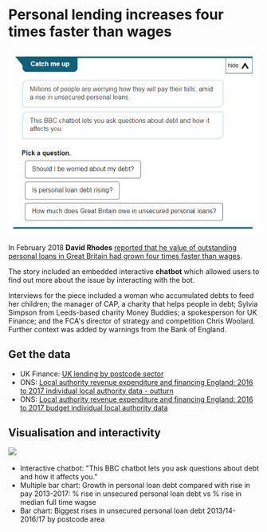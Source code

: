 # Personal lending increases four times faster than wages

![](https://raw.githubusercontent.com/BBC-Data-Unit/personal-debt/master/chatbot_lending.png)

In February 2018 **David Rhodes** [reported that he value of outstanding personal loans in Great Britain had grown four times faster than wages](http://www.bbc.co.uk/news/uk-england-42879803).

The story included an embedded interactive **chatbot** which allowed users to find out more about the issue by interacting with the bot.

Interviews for the piece included a woman who accumulated debts to feed her children; the manager of CAP, a charity that helps people in debt; Sylvia Simpson from Leeds-based charity Money Buddies; a spokesperson for UK Finance; and the FCA's director of strategy and competition Chris Woolard. Further context was added by warnings from the Bank of England.

## Get the data

* UK Finance: [UK lending by postcode sector](https://www.ukfinance.org.uk/statistics/postcode-lending/)
* ONS: [Local authority revenue expenditure and financing England: 2016 to 2017 individual local authority data - outturn](https://www.gov.uk/government/statistics/local-authority-revenue-expenditure-and-financing-england-2016-to-2017-individual-local-authority-data-outturn)
* ONS: [Local authority revenue expenditure and financing England: 2016 to 2017 budget individual local authority data](https://www.gov.uk/government/statistics/local-authority-revenue-expenditure-and-financing-england-2016-to-2017-budget-individual-local-authority-data)

## Visualisation and interactivity

![](https://ichef-1.bbci.co.uk/news/624/cpsprodpb/1D06/production/_99903470_chart-debt_wages_region_040118-tb8u8-nc.png)

* Interactive chatbot: "This BBC chatbot lets you ask questions about debt and how it affects you."
* Multiple bar chart: Growth in personal loan debt compared with rise in pay 2013-2017: % rise in unsecured personal loan debt vs % rise in median full time wagse
* Bar chart: Biggest rises in unsecured personal loan debt 2013/14-2016/17 by postcode area


